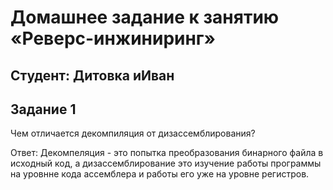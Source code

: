 
# Домашнее задание к занятию «Реверс-инжиниринг»

## Студент: Дитовка иИван

## Задание 1

Чем отличается декомпиляция от дизассемблирования?

Ответ: Декомпеляция - это попытка преобразования бинарного файла в исходный код, а дизассемблирование это изучение работы программы на уровнне кода ассемблера и работы его уже на уровне регистров.

